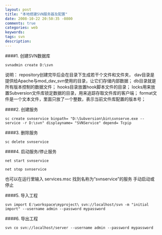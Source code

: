 ```yaml
---
layout: post
title: "本地搭建SVN服务器及配置"
date: 2008-10-22 20:50:35 -0800
comments: true
categories: web
keywords: 
tags: svn
description: 
---
```

####1. 创建SVN数据库  

```
svnadmin create D:\svn
```
说明：
 repository创建完毕后会在目录下生成若干个文件和文件夹，
 dav目录是提供给Apache与mod_dav_svn使用的目录，让它们存储内部数据；
 db目录就是所有版本控制的数据文件；
 hooks目录放置hook脚本文件的目录；
 locks用来放置Subversion文件库锁定数据的目录，用来追踪存取文件库的客户端；
 format文件是一个文本文件，里面只放了一个整数，表示当前文件库配置的版本号；
<!--more-->

####2. 创建服务  

```
sc create svnservice binpath= "D:\Subversion\bin\svnserve.exe --service -r D:\svn" displayname= "SVNService" depend= Tcpip
```

####3. 删除服务  

```
sc delete svnservice
```  

####4. 启动服务/停止服务  

```
net start svnservice
```
```
net stop svnservice
```
也可以在运行里输入 services.msc 找到名称为“svnservice”的服务 手动启动或停止  

####5. 导入工程  

```
svn import E:\workspace\myproject\ svn://localhost/svn -m "initial import" --username admin --password mypassword
```  

####6. 导出工程  

```
svn co svn://localhost/server --username admin --password mypassword
```




